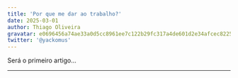 ```yaml
---
title: 'Por que me dar ao trabalho?'
date: 2025-03-01
author: Thiago Oliveira
gravatar: e0696456a74ae33a0d5cc8961ee7c122b29fc317a4de601d2e34afcec822523d
twitter: '@yackomus'
---
```


Será o primeiro artigo...

---
